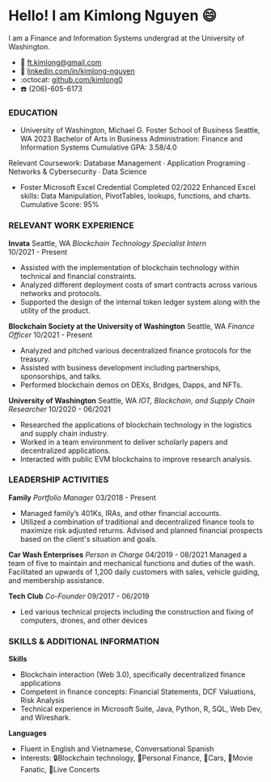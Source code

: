 # Hello! I am Kimlong Nguyen :smile:

I am a Finance and Information Systems undergrad at the University of Washington.

* :email: ft.kimlong@gmail.com
* :blue_book: [linkedin.com/in/kimlong-nguyen](linkedin.com/in/kimlong-nguyen)
* :octocat: [github.com/kimlong0](github.com/kimlong0) 
* :phone: (206)-605-6173

### EDUCATION												   
* University of Washington, Michael G. Foster School of Business
Seattle, WA 2023
Bachelor of Arts in Business Administration: Finance and Information Systems
Cumulative GPA: 3.58/4.0                    

Relevant Coursework: Database Management ∙ Application Programing ∙ Networks & Cybersecurity ∙ Data Science	 

* Foster Microsoft Excel Credential Completed 02/2022
Enhanced Excel skills: Data Manipulation, PivotTables, lookups, functions, and charts.
Cumulative Score: 95%

### RELEVANT WORK EXPERIENCE									
**Invata**
Seattle, WA
*Blockchain Technology Specialist Intern*	
10/2021 - Present
* Assisted with the implementation of  blockchain technology within technical and financial constraints.
* Analyzed different deployment costs of smart contracts across various networks and protocols.
* Supported the design of the internal token ledger system along with the utility of the product.

**Blockchain Society at the University of Washington**	           		     Seattle, WA
*Finance Officer*
10/2021 - Present
* Analyzed and pitched various decentralized finance protocols for the treasury.
* Assisted with business development including partnerships, sponsorships, and talks.
* Performed blockchain demos on DEXs, Bridges, Dapps, and NFTs.

**University of Washington**
Seattle, WA
*IOT, Blockchain, and Supply Chain Researcher*
10/2020 - 06/2021
* Researched the applications of blockchain technology in the logistics and supply chain industry.
* Worked in a team environment to deliver scholarly papers and decentralized applications.
* Interacted with public EVM blockchains to improve research analysis.

### LEADERSHIP ACTIVITIES										
**Family**
*Portfolio Manager*
03/2018 - Present
* Managed family’s 401Ks, IRAs, and other financial accounts.
* Utilized a combination of traditional and decentralized finance tools to maximize risk adjusted returns.
Advised and planned financial prospects based on the client's situation and goals.
 
**Car Wash Enterprises**
*Person in Charge*
04/2019 - 08/2021
Managed a team of five to maintain and mechanical functions and duties of the wash.
Facilitated an upwards of 1,200 daily customers with sales, vehicle guiding, and membership assistance.

**Tech Club**
*Co-Founder*
09/2017 - 06/2019
* Led various technical projects including the construction and fixing of computers, drones, and other devices

### SKILLS & ADDITIONAL INFORMATION								
**Skills** 
* Blockchain interaction (Web 3.0), specifically decentralized finance applications
* Competent in finance concepts: Financial Statements, DCF Valuations, Risk Analysis
* Technical experience in Microsoft Suite, Java, Python, R, SQL, Web Dev, and Wireshark.

**Languages**
* Fluent in English and Vietnamese, Conversational Spanish
* Interests: :lock:Blockchain technology, :ledger:Personal Finance, :car:Cars, :movie_camera:Movie Fanatic, :musical_note:Live Concerts 
